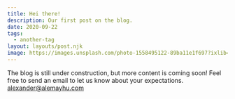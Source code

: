 ```yaml
---
title: Hei there!
description: Our first post on the blog.
date: 2020-09-22
tags:
  - another-tag
layout: layouts/post.njk
image: https://images.unsplash.com/photo-1558495122-89ba11e1f697?ixlib=rb-1.2.1&ixid=eyJhcHBfaWQiOjEyMDd9&auto=format&fit=crop&w=1351&q=80
---
```


The blog is still under construction, but more content is coming soon!
Feel free to send an email to let us know about your expectations.
[alexander@alemayhu.com](mailto:alexander@alemayhu.com)